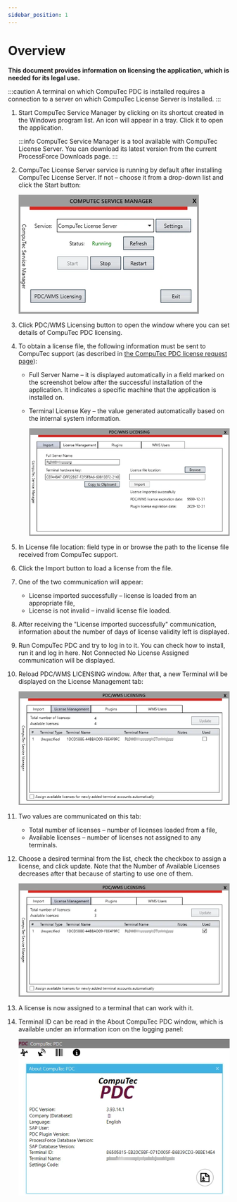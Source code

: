 ```yaml
---
sidebar_position: 1
---
```


# Overview

**This document provides information on licensing the application, which is needed for its legal use.**

:::caution
    A terminal on which CompuTec PDC is installed requires a connection to a server on which CompuTec License Server is Installed.
:::

1. Start CompuTec Service Manager by clicking on its shortcut created in the Windows program list. An icon will appear in a tray. Click it to open the application.

    :::info
        CompuTec Service Manager is a tool available with CompuTec License Server. You can download its latest version from the current ProcessForce Downloads page.
    :::
2. CompuTec License Server service is running by default after installing CompuTec License Server. If not – choose it from a drop-down list and click the Start button:

    ![PDC Licensing](./media/pdc-licensing/service-manager.webp)
3. Click PDC/WMS Licensing button to open the window where you can set details of CompuTec PDC licensing.
4. To obtain a license file, the following information must be sent to CompuTec support (as described in [the CompuTec PDC license request page](./pdc-license-request.md)):

    - Full Server Name – it is displayed automatically in a field marked on the screenshot below after the successful installation of the application. It indicates a specific machine that the application is installed on.
    - Terminal License Key – the value generated automatically based on the internal system information.

        ![CompuTec License Server](./media/pdc-licensing/license-import.webp)
5. In License file location: field type in or browse the path to the license file received from CompuTec support.
6. Click the Import button to load a license from the file.
7. One of the two communication will appear:

    - License imported successfully – license is loaded from an appropriate file,
    - License is not invalid – invalid license file loaded.
8. After receiving the "License imported successfully" communication, information about the number of days of license validity left is displayed.
9. Run CompuTec PDC and try to log in to it. You can check how to install, run it and log in here. Not Connected No License Assigned communication will be displayed.
10. Reload PDC/WMS LICENSING window. After that, a new Terminal will be displayed on the License Management tab:

    ![Not Assigned](./media/pdc-licensing/pdc-not-assigned.webp)
11. Two values are communicated on this tab:

    - Total number of licenses – number of licenses loaded from a file,
    - Available licenses – number of licenses not assigned to any terminals.
12. Choose a desired terminal from the list, check the checkbox to assign a license, and click update. Note that the Number of Available Licenses decreases after that because of starting to use one of them.

    ![Assigned](./media/pdc-licensing/pdc-license-management-assigned.webp)
13. A license is now assigned to a terminal that can work with it.
14. Terminal ID can be read in the About CompuTec PDC window, which is available under an information icon on the logging panel:

    ![About PDC](./media/pdc-licensing/pdc-about.webp)
